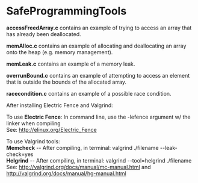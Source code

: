 # SafeProgrammingTools

**accessFreedArray.c** contains an example of trying to access an array that has already been deallocated.

**memAlloc.c** contains an example of allocating and deallocating an array onto the heap (e.g. memory management).

**memLeak.c** contains an example of a memory leak.

**overrunBound.c** contains an example of attempting to access an element that is outside the bounds of the allocated array.

**racecondition.c** contains an example of a possible race condition.

After installing Electric Fence and Valgrind:

To use **Electric Fence**: In command line, use the -lefence argument w/ the linker when compiling  
See: http://elinux.org/Electric_Fence  

To use Valgrind tools:  
  **Memcheck** -- After compiling, in terminal: valgrind ./filename --leak-check=yes  
  **Helgrind** -- After compiling, in terminal: valgrind --tool=helgrind ./filename  
  See: http://valgrind.org/docs/manual/mc-manual.html and http://valgrind.org/docs/manual/hg-manual.html
